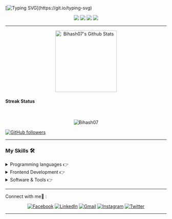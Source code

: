 
[![Typing SVG](https://readme-typing-svg.herokuapp.com?font=&color=031462&size=24&lines=Hi...Evrey+one..;My+name+is+Bihash..;)](https://git.io/typing-svg)


 <p align="center">
  <img src="https://img.shields.io/badge/Age-21-blue" />
  <img src="https://img.shields.io/badge/Study-Computer science-blue" />
  <a url="https://www.sliit.lk/"><img src="https://img.shields.io/badge/From -Sri%20Lanka-blue" /></a>
  <img src="https://img.shields.io/badge/Languages-Tamil, English%20%26%20Sinhala-blue" />
</p>

---

<p align="center">
    <a href="https://github.com/anuraghazra/github-readme-stats"><img align="center" alt="Bihash07's Github Stats" src="https://github-readme-stats.vercel.app/api?username=Bihash07&show_icons=true&count_private=true&theme=light" height="192px"/></a>
</p>


####  Streak Status 
<br>
<p align="center"><img src="https://github-readme-streak-stats.herokuapp.com/?user=Bihash07&theme=light" alt="Bihash07"  /></p>


[![GitHub followers](https://img.shields.io/github/followers/Bihash07.svg?style=social&label=Followers)](https://github.com/Bihash07?tab=followers)

---

###  My Skills 🛠️

<details>
<summary>Programming languages 👉</summary>

<p align="center"> 

  &emsp; 
  <a href="https://www.cprogramming.com/" target="_blank"> 
    <img alt="C" src="https://img.shields.io/badge/C%20-%232370ED.svg?logo=c&logoColor=white">
  </a> 
  &emsp;
  <a href="https://www.w3schools.com/cpp/" target="_blank"> 
    <img alt="C++" src="https://img.shields.io/badge/C++%20-%2300599C.svg?logo=c%2B%2B&logoColor=white">
  </a> 
  &emsp;
  <a href="https://developer.mozilla.org/en-US/docs/Web/JavaScript" target="_blank"> 
     <img alt="JavaScript" src="https://img.shields.io/badge/JavaScript%20-%23F7DF1E.svg?logo=javascript&logoColor=black">
   </a>
  &emsp;
  <a href="https://www.java.com" target="_blank"> 
    <img alt="Java" src="https://img.shields.io/badge/Java-%23007396.svg?logo=java&logoColor=white">
  </a>
  &emsp;
   <a href="https://www.python.org" target="_blank">
    <img alt="Python" src="https://img.shields.io/badge/Python%20-%2314354C.svg?logo=python&logoColor=white">
  </a>
  &emsp;
  <a href="https://www.php.net/">
    <img alt="PHP" src="https://img.shields.io/badge/PHP-%23777BB4.svg?logo=php&logoColor=white"/>
  </a>
</p>
</details>



<details>
<summary>Frontend Development 👉</summary>
<p align="center"> 

  &emsp; 
  <a href="https://www.w3.org/html/" target="_blank"> 
   <img alt="HTML" src="https://img.shields.io/badge/HTML5%20-%23E34F26.svg?logo=html5&logoColor=white">
  </a>   
  &emsp;
  <a href="https://www.w3schools.com/css/" target="_blank">
    <img alt="CSS" src="https://img.shields.io/badge/CSS%20-%231572B6.svg?logo=css3&logoColor=white">
  </a>
</p>
</details>



<details>
 <summary> Software & Tools 👉 </summary>
 
<p align="center">

  &emsp;
    <a href="#"><img alt="Adobe" src="https://img.shields.io/badge/Adobe%20-%23FF0000.svg?logo=adobe&logoColor=white"></a>
  &emsp;
    <a href="#"><img alt="Git" src="https://img.shields.io/badge/Git%20-%23F05033.svg?logo=git&logoColor=white"></a>
  &emsp;
    <a href="#"><img alt="Visual Studio Code" src="https://img.shields.io/badge/Visual%20Studio%20Code-0078d7.svg?logo=visual-studio-code&logoColor=white"></a>
  &emsp;
</p>

</details>

---

<summary>Connect with me🤝 :</summary>

<p align="center">
  <a href="https://www.facebook.com/shan.bihash.1/"><img src=https://img.icons8.com/clouds/0.5x/facebook-circled.png alt="Facebook"/></a>
  <a href="https://www.linkedin.com/in/bihash-arulampalam-a78a0b21a/"><img src="https://img.icons8.com/clouds/0.5x/linkedin.png" alt="LinkedIn"/></a>
  <a href="mailto:bihash07012001@gmail.com"><img src="https://img.icons8.com/clouds/0.5x/gmail.png" alt="Gmail"/></a>
  <a href="https://www.instagram.com/bihash_07/"><img src="https://img.icons8.com/clouds/0.5x/instagram.png" alt="Instagram"/></a>
  <a href="https://twitter.com/Bihash_07"><img src="https://img.icons8.com/clouds/0.5x/twitter.png" alt="Twitter"/></a>
</p>

---
